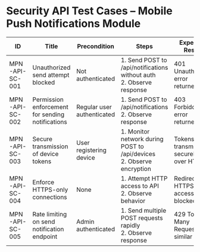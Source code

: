 # Security API Test Cases – Mobile Push Notifications Module

| ID               | Title                                           | Precondition                        | Steps                                                         | Expected Result                           | Actual Result | Status |
|-------------------|-------------------------------------------------|-------------------------------------|---------------------------------------------------------------|-------------------------------------------|---------------|--------|
| MPN-API-SC-001    | Unauthorized send attempt blocked               | Not authenticated                   | 1. Send POST to /api/notifications without auth <br> 2. Observe response | 401 Unauthorized error returned |               |        |
| MPN-API-SC-002    | Permission enforcement for sending notifications | Regular user authenticated          | 1. Send POST to /api/notifications <br> 2. Observe response | 403 Forbidden error returned |               |        |
| MPN-API-SC-003    | Secure transmission of device tokens            | User registering device             | 1. Monitor network during POST to /api/devices <br> 2. Observe encryption | Tokens transmitted securely over HTTPS |               |        |
| MPN-API-SC-004    | Enforce HTTPS-only connections                  | None                                | 1. Attempt HTTP access to API <br> 2. Observe behavior | Redirected to HTTPS or access blocked |               |        |
| MPN-API-SC-005    | Rate limiting on send notification endpoint     | Admin authenticated                 | 1. Send multiple POST requests rapidly <br> 2. Observe response | 429 Too Many Requests or similar error |               |        |